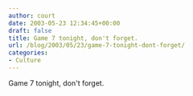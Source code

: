 ```yaml
---
author: court
date: 2003-05-23 12:34:45+00:00
draft: false
title: Game 7 tonight, don't forget.
url: /blog/2003/05/23/game-7-tonight-dont-forget/
categories:
- Culture
---
```


Game 7 tonight, don't forget.
